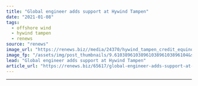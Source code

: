 ```yaml
---
title: "Global engineer adds support at Hywind Tampen"
date: "2021-01-08"
tags: 
  - offshore wind
  - hywind tampen
  - renews
source: "renews"
image_url: "https://renews.biz//media/24370/hywind_tampen_credit_equinor-2.jpeg?mode=crop&width=770&heightratio=0.6103896103896103896103896104&slimmage=true"
image_fp: "/assets/img/post_thumbnails/9.6103896103896103896103896104&slimmage=true"
lead: "Global engineer adds support at Hywind Tampen"
article_url: "https://renews.biz/65617/global-engineer-adds-support-at-hywind-tampen/"
---
```


---
